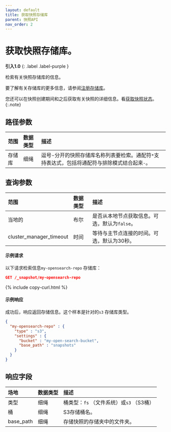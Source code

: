 ```yaml
---
layout: default
title: 获取快照存储库
parent: 快照API
nav_order: 2
---
```


# 获取快照存储库。
**引入1.0**
{: .label .label-purple }

检索有关快照存储库的信息。

要了解有关存储库的更多信息，请参阅[注册存储库]({{site.url}}{{site.baseurl}}/opensearch/snapshots/snapshot-restore#register-repository)。

您还可以在快照创建期间和之后获取有关快照的详细信息。看[获取快照状态]({{site.url}}{{site.baseurl}}/api-reference/snapshots/get-snapshot-status/)。
{:.note}

## 路径参数

| 范围| 数据类型| 描述|
| :--- | :--- | :--- |
| 存储库| 细绳| 逗号-分开的快照存储库名称列表要检索。通配符`*`支持表达式，包括将通配符与排除模式结合起来`-`。|

## 查询参数

| 范围| 数据类型| 描述| 
:--- | :--- | :---
| 当地的| 布尔| 是否从本地节点获取信息。可选，默认为`false`。|
| cluster_manager_timeout| 时间| 等待与主节点连接的时间。可选，默认为30秒。|

#### 示例请求

以下请求检索信息`my-opensearch-repo` 存储库：

````json
GET /_snapshot/my-opensearch-repo
````
{% include copy-curl.html %}

#### 示例响应

成功后，响应返回存储信息。这个样本是针对的`s3` 存储库类型。

````json
{
  "my-opensearch-repo" : {
    "type" : "s3",
    "settings" : {
      "bucket" : "my-open-search-bucket",
      "base_path" : "snapshots"
    }
  }
}
````

## 响应字段

| 场地| 数据类型| 描述|
| :--- | :--- | :--- | 
| 类型| 细绳| 桶类型：`fs` （文件系统）或`s3` （S3桶）|
| 桶| 细绳| S3存储桶名。|
| base_path| 细绳| 存储快照的存储夹中的文件夹。

